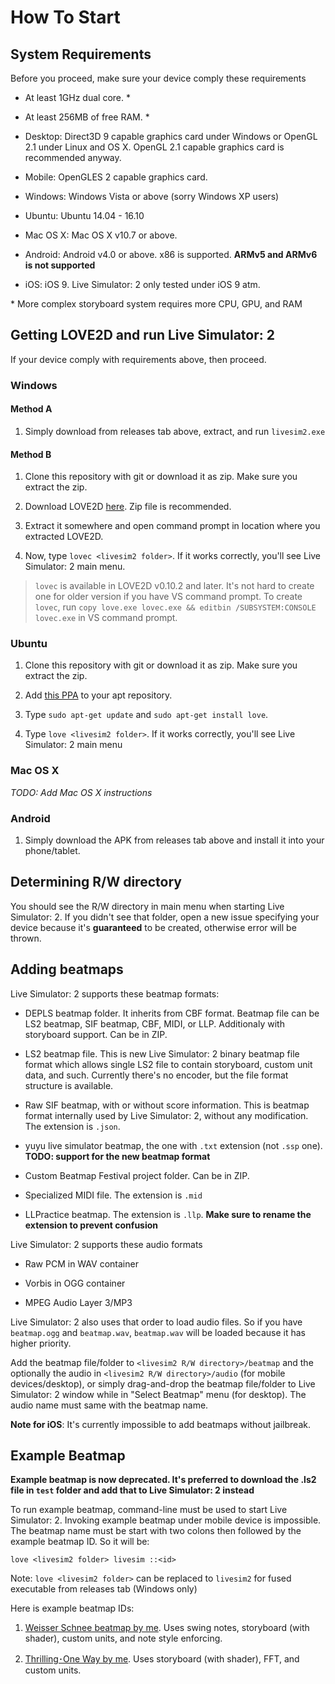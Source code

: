 How To Start
============

System Requirements
-------------------

Before you proceed, make sure your device comply these requirements

* At least 1GHz dual core. \*

* At least 256MB of free RAM. \*

* Desktop: Direct3D 9 capable graphics card under Windows or OpenGL 2.1 under Linux and OS X. OpenGL 2.1 capable graphics card is recommended anyway.

* Mobile: OpenGLES 2 capable graphics card.

* Windows: Windows Vista or above (sorry Windows XP users)

* Ubuntu: Ubuntu 14.04 - 16.10

* Mac OS X: Mac OS X v10.7 or above.

* Android: Android v4.0 or above. x86 is supported. **ARMv5 and ARMv6 is not supported**

* iOS: iOS 9. Live Simulator: 2 only tested under iOS 9 atm.

\* More complex storyboard system requires more CPU, GPU, and RAM

Getting LOVE2D and run Live Simulator: 2
----------------------------------------

If your device comply with requirements above, then proceed.

### Windows

#### Method A

1. Simply download from releases tab above, extract, and run `livesim2.exe`

#### Method B

1. Clone this repository with git or download it as zip. Make sure you extract the zip.

2. Download LOVE2D [here](https://love2d.org/). Zip file is recommended.

3. Extract it somewhere and open command prompt in location where you extracted LOVE2D.

4. Now, type `lovec <livesim2 folder>`. If it works correctly, you'll see Live Simulator: 2 main menu.

> `lovec` is available in LOVE2D v0.10.2 and later. It's not hard to create one for older version if you have VS command prompt. To create `lovec`, run `copy love.exe lovec.exe && editbin /SUBSYSTEM:CONSOLE lovec.exe` in VS command prompt.

### Ubuntu

1. Clone this repository with git or download it as zip. Make sure you extract the zip.

2. Add [this PPA](https://launchpad.net/~bartbes/+archive/love-stable) to your apt repository.

3. Type `sudo apt-get update` and `sudo apt-get install love`.

4. Type `love <livesim2 folder>`. If it works correctly, you'll see Live Simulator: 2 main menu

### Mac OS X

*TODO: Add Mac OS X instructions*

### Android

1. Simply download the APK from releases tab above and install it into your phone/tablet.

Determining R/W directory
-------------------------

You should see the R/W directory in main menu when starting Live Simulator: 2. If you didn't see that folder, open a new issue specifying your device because it's **guaranteed** to be created, otherwise error will be thrown.

Adding beatmaps
---------------

Live Simulator: 2 supports these beatmap formats:

* DEPLS beatmap folder. It inherits from CBF format. Beatmap file can be LS2 beatmap, SIF beatmap, CBF, MIDI, or LLP. Additionaly with storyboard support. Can be in ZIP.

* LS2 beatmap file. This is new Live Simulator: 2 binary beatmap file format which allows single LS2 file to contain storyboard, custom unit data, and such. Currently there's no encoder, but the file format structure is available.

* Raw SIF beatmap, with or without score information. This is beatmap format internally used by Live Simulator: 2, without any modification. The extension is `.json`.

* yuyu live simulator beatmap, the one with `.txt` extension (not `.ssp` one). **TODO: support for the new beatmap format**

* Custom Beatmap Festival project folder. Can be in ZIP.

* Specialized MIDI file. The extension is `.mid`

* LLPractice beatmap. The extension is `.llp`. **Make sure to rename the extension to prevent confusion**

Live Simulator: 2 supports these audio formats

* Raw PCM in WAV container

* Vorbis in OGG container

* MPEG Audio Layer 3/MP3

Live Simulator: 2 also uses that order to load audio files. So if you have `beatmap.ogg` and `beatmap.wav`, `beatmap.wav` will be loaded because it has higher priority.

Add the beatmap file/folder to `<livesim2 R/W directory>/beatmap` and the optionally the audio in `<livesim2 R/W directory>/audio` (for mobile devices/desktop), or simply drag-and-drop the beatmap file/folder to Live Simulator: 2 window while in "Select Beatmap" menu (for desktop). The audio name must same with the beatmap name.

**Note for iOS**: It's currently impossible to add beatmaps without jailbreak.

Example Beatmap
---------------

**Example beatmap is now deprecated. It's preferred to download the .ls2 file in `test` folder and add that to Live Simulator: 2 instead**

To run example beatmap, command-line must be used to start Live Simulator: 2. Invoking example beatmap under mobile device is impossible. The beatmap name must be start with two colons then followed by the example beatmap ID. So it will be:

    love <livesim2 folder> livesim ::<id>

Note: `love <livesim2 folder>` can be replaced to `livesim2` for fused executable from releases tab (Windows only)

Here is example beatmap IDs:

1. [Weisser Schnee beatmap by me](https://www.youtube.com/watch?v=szN0faby5HM). Uses swing notes, storyboard (with shader), custom units, and note style enforcing.

2. [Thrilling･One Way by me](https://www.youtube.com/watch?v=xfWGjFo5dy8). Uses storyboard (with shader), FFT, and custom units.
